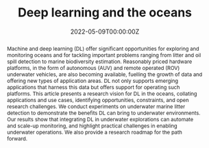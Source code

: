 ---
title: "Deep learning and the oceans"
authors:
- Marko Radeta
- admin
- Naser Hossein Motlagh
- Mohan Liyanage
- Ruben Freitas
- Moustafa Youssef
- Sasu Tarkoma
- Huber Flores 
- Petteri Nurmi 
#author_notes:
#- "Equal contribution"
#- "Equal contribution"
date: "2022-05-09T00:00:00Z"
doi: "https://doi.org/10.1109/MC.2022.3143087"

# Schedule page publish date (NOT publication's date).
publishDate: "2022-06-01T00:00:00Z"

# Publication type.
# Accepts a single type but formatted as a YAML list (for Hugo requirements).
# Enter a publication type from the CSL standard.
publication_types: ["article-journal"] 
#publication_types: ["article"]

# Publication name and optional abbreviated publication name.
publication: In *IEEE Computer* 55(5), 39-50
publication_short: In *IEEE Computer* 55(5), 39-50

abstract: "Machine and deep learning (DL) offer significant opportunities for exploring and monitoring oceans and for tackling important problems ranging from litter and oil spill detection to marine biodiversity estimation. Reasonably priced hardware platforms, in the form of autonomous (AUV) and remote operated (ROV) underwater vehicles, are also becoming available, fuelling the growth of data and offering new types of application areas. DL not only supports emerging applications that harness this data but offers support for operating such platforms. This article presents a research vision for DL in the oceans, collating
applications and use cases, identifying opportunities, constraints, and open research challenges. We conduct experiments on underwater marine litter detection to demonstrate the benefits DL can bring to underwater environments. Our results show that integrating DL in underwater explorations can automate and scale-up monitoring, and highlight practical challenges in enabling underwater operations. We also provide a research roadmap for the path forward."

# Summary. An optional shortened abstract.
#summary: "..."

#tags:
#- Source Themes

# Display this page in the Featured widget?
featured: false

# links:
# - name: ""
#   url: ""
url_pdf: "https://helda.helsinki.fi/bitstreams/66ca45ec-b697-4f83-a002-858302cd74a2/download"
#url_code: ''
#url_dataset: ''
#url_poster: ''
#url_project: ''
#url_slides: ''
#url_source: ''
#url_video: ''

# Featured image
# To use, add an image named `featured.jpg/png` to your page's folder. 
image:
  caption: 'Image credit: [**Unsplash**](https://unsplash.com/photos/jdD8gXaTZsc)'
  focal_point: ""
  preview_only: false

# Associated Projects (optional).
#   Associate this publication with one or more of your projects.
#   Simply enter your project's folder or file name without extension.
#   E.g. `internal-project` references `content/project/internal-project/index.md`.
#   Otherwise, set `projects: []`.
#projects: []

# Slides (optional).
#   Associate this publication with Markdown slides.
#   Simply enter your slide deck's filename without extension.
#   E.g. `slides: "example"` references `content/slides/example/index.md`.
#   Otherwise, set `slides: ""`.
# slides: example
# ---

# {{% callout note %}}
# Click the *Cite* button above to demo the feature to enable visitors to import publication metadata into their reference management software.
# {{% /callout %}}

# {{% callout note %}}
# Create your slides in Markdown - click the *Slides* button to check out the example.
# {{% /callout %}}

# Add the publication's **full text** or **supplementary notes** here. You can use rich formatting such as including [code, math, and images](https://wowchemy.com/docs/content/writing-markdown-latex/).
---